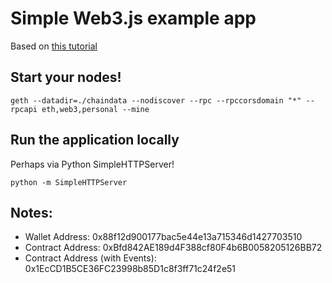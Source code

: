 # Simple Web3.js example app

Based on [this tutorial](https://github.com/tomw1808/truffle_eth_class2/tree/master/s08/l06-listen-to-events)

## Start your nodes!

`geth --datadir=./chaindata --nodiscover --rpc --rpccorsdomain "*" --rpcapi eth,web3,personal --mine`

## Run the application locally

Perhaps via Python SimpleHTTPServer!

`python -m SimpleHTTPServer`

## Notes:

* Wallet Address: 0x88f12d900177bac5e44e13a715346d1427703510
* Contract Address: 0xBfd842AE189d4F388cf80F4b6B0058205126BB72
* Contract Address (with Events): 0x1EcCD1B5CE36FC23998b85D1c8f3ff71c24f2e51
